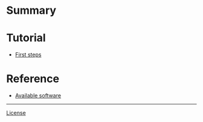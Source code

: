 # Summary

# Tutorial

- [First steps](First_steps.md)

# Reference

- [Available software](Available_software.md)

----

[License]()
